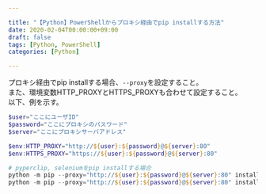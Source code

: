 ```yaml
---

title: "【Python】PowerShellからプロキシ経由でpip installする方法"
date: 2020-02-04T00:00:00+09:00
draft: false
tags: [Python, PowerShell]
categories: [Python]

---
```


プロキシ経由でpip installする場合、`--proxy`を設定すること。  
また、環境変数HTTP_PROXYとHTTPS_PROXYも合わせて設定すること。  
以下、例を示す。

```powershell
$user="ここにユーザID"
$password="ここにプロキシのパスワード"
$server="ここにプロキシサーバアドレス"

$env:HTTP_PROXY="http://${user}:${password}@${server}:80"
$env:HTTPS_PROXY="https://${user}:${password}@${server}:80"

# pyperclip, seleniumをpip installする場合
python -m pip --proxy="http://${user}:${password}@${server}:80" install --user pyperclip
python -m pip --proxy="http://${user}:${password}@${server}:80" install --user selenium
```

